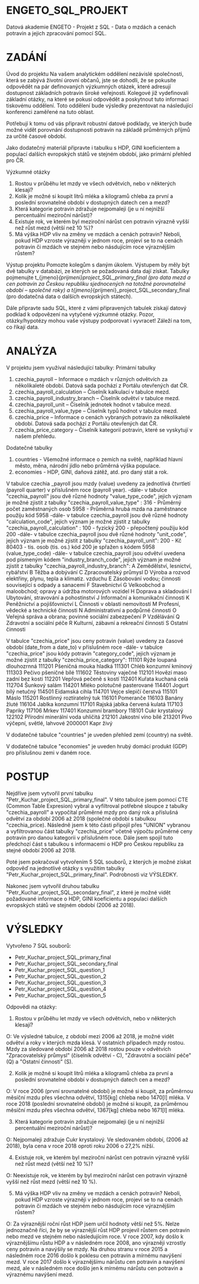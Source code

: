 # ENGETO_SQL_PROJEKT
Datová akademie ENGETO - Projekt z SQL - Data o mzdách a cenách potravin a jejich zpracování pomocí SQL.

# ZADÁNÍ
Úvod do projektu
Na vašem analytickém oddělení nezávislé společnosti, která se zabývá životní úrovní občanů, jste se dohodli, že se pokusíte odpovědět na pár definovaných výzkumných otázek, které adresují dostupnost základních potravin široké veřejnosti. Kolegové již vydefinovali základní otázky, na které se pokusí odpovědět a poskytnout tuto informaci tiskovému oddělení. Toto oddělení bude výsledky prezentovat na následující konferenci zaměřené na tuto oblast.

Potřebují k tomu od vás připravit robustní datové podklady, ve kterých bude možné vidět porovnání dostupnosti potravin na základě průměrných příjmů za určité časové období.

Jako dodatečný materiál připravte i tabulku s HDP, GINI koeficientem a populací dalších evropských států ve stejném období, jako primární přehled pro ČR.

Výzkumné otázky
1) Rostou v průběhu let mzdy ve všech odvětvích, nebo v některých klesají?
2) Kolik je možné si koupit litrů mléka a kilogramů chleba za první a poslední srovnatelné období v dostupných datech cen a mezd?
3) Která kategorie potravin zdražuje nejpomaleji (je u ní nejnižší percentuální meziroční nárůst)?
4) Existuje rok, ve kterém byl meziroční nárůst cen potravin výrazně vyšší než růst mezd (větší než 10 %)?
5) Má výška HDP vliv na změny ve mzdách a cenách potravin? Neboli, pokud HDP vzroste výrazněji v jednom roce, projeví se to na cenách    potravin či mzdách ve stejném nebo násdujícím roce výraznějším růstem?

Výstup projektu
Pomozte kolegům s daným úkolem. Výstupem by měly být dvě tabulky v databázi, ze kterých se požadovaná data dají získat. Tabulky pojmenujte t_{jmeno}_{prijmeni}_project_SQL_primary_final (pro data mezd a cen potravin za Českou republiku sjednocených na totožné porovnatelné období – společné roky) a t_{jmeno}_{prijmeni}_project_SQL_secondary_final (pro dodatečná data o dalších evropských státech).

Dále připravte sadu SQL, které z vámi připravených tabulek získají datový podklad k odpovězení na vytyčené výzkumné otázky. Pozor, otázky/hypotézy mohou vaše výstupy podporovat i vyvracet! Záleží na tom, co říkají data.

# ANALÝZA
V projektu jsem využíval následující tabulky:
Primární tabulky
1) czechia_payroll – Informace o mzdách v různých odvětvích za několikaleté období. Datová sada pochází z Portálu otevřených dat ČR.
2) czechia_payroll_calculation – Číselník kalkulací v tabulce mezd.
3) czechia_payroll_industry_branch – Číselník odvětví v tabulce mezd.
4) czechia_payroll_unit – Číselník jednotek hodnot v tabulce mezd.
5) czechia_payroll_value_type – Číselník typů hodnot v tabulce mezd.
6) czechia_price – Informace o cenách vybraných potravin za několikaleté období. Datová sada pochází z Portálu otevřených dat ČR.
7) czechia_price_category – Číselník kategorií potravin, které se vyskytují v našem přehledu.


Dodatečné tabulky
1) countries - Všemožné informace o zemích na světě, například hlavní město, měna, národní jídlo nebo průměrná výška populace.
2) economies - HDP, GINI, daňová zátěž, atd. pro daný stát a rok.


V tabulce czechia _payroll jsou mzdy (value) uvedeny za jednotlivá čtvrtletí (payroll quarter) v příslušném roce (payroll year).
-dále-
v tabulce "czechia_payroll" jsou dvě různé hodnoty "value_type_code",
jejich význam je možné zjistit z tabulky "czechia_payroll_value_type" :
316 - Průměrný počet zaměstnaných osob
5958 - Průměrná hrubá mzda na zaměstnance
použiju kód 5958
-dále-
v tabulce czechia_payroll jsou dvě různé hodnoty "calculation_code",
jejich význam je možné zjistit z tabulky "czechia_payroll_calculation" :
100 - fyzický
200 - přepočtený 
použiju kód 200
-dále-
v tabulce czechia_payroll jsou dvě různé hodnoty "unit_code",
jejich význam je možné zjistit z tabulky "czechia_payroll_unit":
200 - Kč
80403 - tis. osob (tis. os.)
kód 200 je spřažen s kódem 5958 (value_type_code)
-dále-
v tabulce czechia_payroll jsou odvětví uvedena pod písmeným kódem "industry_branch_code",
jejich význam je možné zjistit z tabulky "czechia_payroll_industry_branch":
A	Zemědělství, lesnictví, rybářství
B	Těžba a dobývání
C	Zpracovatelský průmysl
D	Výroba a rozvod elektřiny, plynu, tepla a klimatiz. vzduchu
E	Zásobování vodou; činnosti související s odpady a sanacemi
F	Stavebnictví
G	Velkoobchod a maloobchod; opravy a údržba motorových vozidel
H	Doprava a skladování
I	Ubytování, stravování a pohostinství
J	Informační a komunikační činnosti
K	Peněžnictví a pojišťovnictví
L	Činnosti v oblasti nemovitostí
M	Profesní, vědecké a technické činnosti
N	Administrativní a podpůrné činnosti
O	Veřejná správa a obrana; povinné sociální zabezpečení
P	Vzdělávání
Q	Zdravotní a sociální péče
R	Kulturní, zábavní a rekreační činnosti
S	Ostatní činnosti



V tabulce "czechia_price" jsou ceny potravin (value) uvedeny za časové období (date_from a date_to) v příslušném roce 
-dále-
v tabulce  "czechia_price" jsou kódy potravin "category_code",
jejich význam je možné zjistit z tabulky "czechia_price_category":
111101	Rýže loupaná dlouhozrnná
111201	Pšeničná mouka hladká
111301	Chléb konzumní kmínový
111303	Pečivo pšeničné bílé
111602	Těstoviny vaječné
112101	Hovězí maso zadní bez kosti
112201	Vepřová pečeně s kostí
112401	Kuřata kuchaná celá
112704	Šunkový salám
114201	Mléko polotučné pasterované
114401	Jogurt bílý netučný
114501	Eidamská cihla
114701	Vejce slepičí čerstvá
115101	Máslo
115201	Rostlinný roztíratelný tuk
116101	Pomeranče
116103	Banány žluté
116104	Jablka konzumní
117101	Rajská jablka červená kulatá
117103	Papriky
117106	Mrkev
117401	Konzumní brambory
118101	Cukr krystalový
122102	Přírodní minerální voda uhličitá
212101	Jakostní víno bílé
213201	Pivo výčepní, světlé, lahvové
2000001	Kapr živý


V dodatečné tabulce "countries" je uveden přehled zemí (country) na světě.

V dodatečné tabulce "economies" je uveden hrubý domácí produkt (GDP) pro příslušnou zemi v daném roce.


# POSTUP
Nejdříve jsem vytvořil první tabulku "Petr_Kuchar_project_SQL_primary_final".
V této tabulce jsem pomocí CTE (Common Table Expresion) vybral a vyfiltroval potřebné sloupce z tabulky "czechia_payroll" a 
vypočítal průměrné mzdy pro daný rok  a příslušná odvětví za období 2006 až 2018 (společné období s tabulkou "czechia_price).
Následně jsem k této části připojil přes "UNION" vybranou a vyfiltrovanou část tabulky "czechia_price" včetně výpočtu průměrné ceny potravin pro danou kategorii v příslušném roce.
Dále jsem spojil tuto předchozí část s tabulkou s informacemi o HDP pro Českou republiku za stejné období 2006 až 2018.

Poté jsem pokračoval vytvořením 5 SQL souborů, z kterých je možné získat odpověď na jednotlivé otázky s využitím tabulky
"Petr_Kuchar_project_SQL_primary_final". Podrobnosti viz VÝSLEDKY.

Nakonec jsem vytvořil druhou tabulku "Petr_Kuchar_project_SQL_secondary_final", z které je možné vidět požadované informace o HDP, GINI koeficientu a populaci dalších evropských států ve stejném období (2006 až 2018).

# VÝSLEDKY
Vytvořeno 7 SQL souborů:
- Petr_Kuchar_project_SQL_primary_final
- Petr_Kuchar_project_SQL_secondary_final
- Petr_Kuchar_project_SQL_question_1
- Petr_Kuchar_project_SQL_question_2
- Petr_Kuchar_project_SQL_question_3
- Petr_Kuchar_project_SQL_question_4
- Petr_Kuchar_project_SQL_question_5

Odpovědi na otázky:
1) Rostou v průběhu let mzdy ve všech odvětvích, nebo v některých klesají?
 
O: Ve výsledné tabulce, z období mezi 2006 až 2018, je možné vidět odvětví a roky v kterých mzda klesá.
   V ostatních případech mzdy rostou.
   Mzdy za sledované období 2006 až 2018 rostou pouze v odvětvích "Zpracovatelský průmysl" (číselník odvětví - C),
   "Zdravotní a sociální péče" (Q) a "Ostatní činnosti" (S).



2) Kolik je možné si koupit litrů mléka a kilogramů chleba za první a poslední srovnatelné období v dostupných datech cen a mezd?

O: V roce 2006 (první srovnatelné období) je možné si koupit, za průměrnou měsíční mzdu přes všechna odvětví, 1315[kg] chleba
   nebo 1470[l] mléka.
   V roce 2018 (poslední srovnatelné období) je možné si koupit, za průměrnou měsíční mzdu přes všechna odvětví, 1367[kg] chleba
   nebo 1671[l] mléka.



3) Která kategorie potravin zdražuje nejpomaleji (je u ní nejnižší percentuální meziroční nárůst)?

O: Nejpomaleji zdražuje Cukr krystalový. Ve sledovaném období, (2006 až 2018), byla cena v roce 2018 oproti roku 2006 o 27,2% nižší.



4) Existuje rok, ve kterém byl meziroční nárůst cen potravin výrazně vyšší než růst mezd (větší než 10 %)?

O: Neexistuje rok, ve kterém by byl meziroční nárůst cen potravin výrazně vyšší než růst mezd (větší než 10 %).	



5) Má výška HDP vliv na změny ve mzdách a cenách potravin? Neboli, pokud HDP vzroste výrazněji v jednom roce, projeví se to na cenách    potravin či mzdách ve stejném nebo násdujícím roce výraznějším růstem?

O: Za výraznější roční růst HDP jsem určil hodnoty větší než 5%.
   Nelze jednoznačně říci, že by se výraznější růst HDP projevil růstem cen potravin nebo mezd ve stejném nebo následujícím roce.
   V roce 2007, kdy došlo k výraznějšímu růstu HDP a v následném roce 2008, ano výrazněji vzrostly ceny potravin a navýšily se mzdy.
   Na druhou stranu v roce 2015 a následném roce 2016 došlo k poklesu cen potravin a mírnému navýšení mezd.
   V roce 2017 došlo k výraznějšímu nárůstu cen potravin a navýšení mezd, ale v následném roce došlo jen k mírnému nárůstu
   cen potravin a výraznému navýšení mezd.


